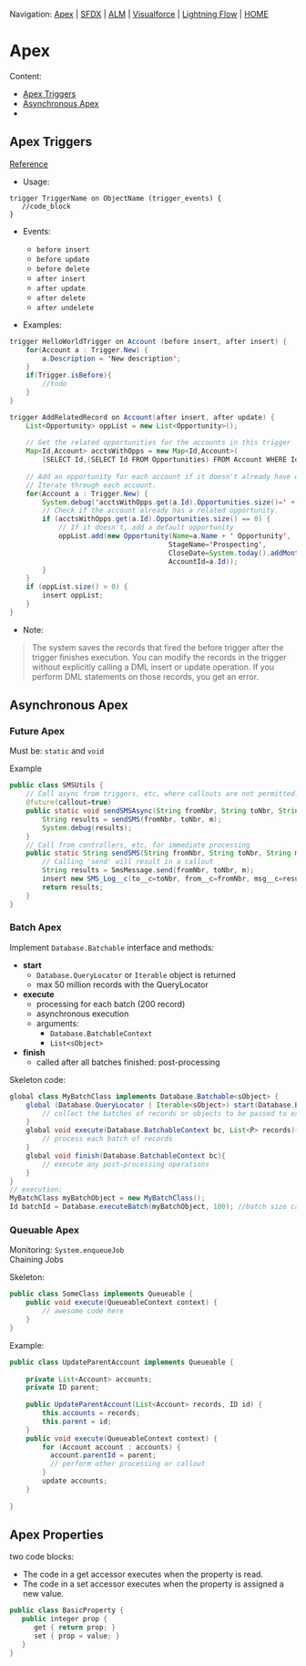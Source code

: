 Navigation: [Apex](Apex.md) | [SFDX](SFDX.md) | [ALM](ALM.md) | [Visualforce](Visualforce.md) | [Lightning Flow](Lightning_Flow.md) | [HOME](README.md)
# Apex

Content:
- [Apex Triggers](#triggers)
- [Asynchronous Apex](#async)
- 


## Apex Triggers <a name='triggers'></a>
[Reference](https://developer.salesforce.com/docs/atlas.en-us.220.0.apexcode.meta/apexcode/apex_triggers.htm)
- Usage:
```Apex
trigger TriggerName on ObjectName (trigger_events) {
   //code_block
}
```
- Events:
    - `before insert`
    - `before update`
    - `before delete`
    - `after insert`
    - `after update`
    - `after delete`
    - `after undelete`

- Examples:
```Java
trigger HelloWorldTrigger on Account (before insert, after insert) {
    for(Account a : Trigger.New) {
        a.Description = 'New description';
    }   
    if(Trigger.isBefore){
        //todo
    }
}
```

```Java
trigger AddRelatedRecord on Account(after insert, after update) {
    List<Opportunity> oppList = new List<Opportunity>();
    
    // Get the related opportunities for the accounts in this trigger
    Map<Id,Account> acctsWithOpps = new Map<Id,Account>(
        [SELECT Id,(SELECT Id FROM Opportunities) FROM Account WHERE Id IN :Trigger.New]);
    
    // Add an opportunity for each account if it doesn't already have one.
    // Iterate through each account.
    for(Account a : Trigger.New) {
        System.debug('acctsWithOpps.get(a.Id).Opportunities.size()=' + acctsWithOpps.get(a.Id).Opportunities.size());
        // Check if the account already has a related opportunity.
        if (acctsWithOpps.get(a.Id).Opportunities.size() == 0) {
            // If it doesn't, add a default opportunity
            oppList.add(new Opportunity(Name=a.Name + ' Opportunity',
                                       StageName='Prospecting',
                                       CloseDate=System.today().addMonths(1),
                                       AccountId=a.Id));
        }           
    }
    if (oppList.size() > 0) {
        insert oppList;
    }
}
```

- Note:
>The system saves the records that fired the before trigger after the trigger finishes execution. You can modify the records in the trigger without explicitly calling a DML insert or update operation. If you perform DML statements on those records, you get an error.


## Asynchronous Apex <a name='async'></a>
### Future Apex
Must be: `static` and `void`

Example
```Java
public class SMSUtils {
    // Call async from triggers, etc, where callouts are not permitted.
    @future(callout=true)
    public static void sendSMSAsync(String fromNbr, String toNbr, String m) {
        String results = sendSMS(fromNbr, toNbr, m);
        System.debug(results);
    }
    // Call from controllers, etc, for immediate processing
    public static String sendSMS(String fromNbr, String toNbr, String m) {
        // Calling 'send' will result in a callout
        String results = SmsMessage.send(fromNbr, toNbr, m);
        insert new SMS_Log__c(to__c=toNbr, from__c=fromNbr, msg__c=results);
        return results;
    }
}
```
### Batch Apex
Implement `Database.Batchable` interface and methods:
- **start**
    - `Database.QueryLocator` or `Iterable` object is returned
    - max 50 million records with the QueryLocator
- **execute**
    - processing for each batch (200 record)
    - asynchronous execution
    - arguments:
        - `Database.BatchableContext`
        - `List<sObject>`
- **finish**
    - called after all batches finished: post-processing

Skeleton code:
```Java
global class MyBatchClass implements Database.Batchable<sObject> {
    global (Database.QueryLocator | Iterable<sObject>) start(Database.BatchableContext bc) {
        // collect the batches of records or objects to be passed to execute
    }
    global void execute(Database.BatchableContext bc, List<P> records){
        // process each batch of records
    }    
    global void finish(Database.BatchableContext bc){
        // execute any post-processing operations
    }    
}
// execution:
MyBatchClass myBatchObject = new MyBatchClass(); 
Id batchId = Database.executeBatch(myBatchObject, 100); //batch size can be passed also
```


### Queuable Apex
Monitoring: `System.enqueueJob`<br>
Chaining Jobs

Skeleton:
```Java
public class SomeClass implements Queueable { 
    public void execute(QueueableContext context) {
        // awesome code here
    }
}
```
Example:
```Java
public class UpdateParentAccount implements Queueable {
    
    private List<Account> accounts;
    private ID parent;
    
    public UpdateParentAccount(List<Account> records, ID id) {
        this.accounts = records;
        this.parent = id;
    }
    public void execute(QueueableContext context) {
        for (Account account : accounts) {
          account.parentId = parent;
          // perform other processing or callout
        }
        update accounts;
    }
    
}
```

## Apex Properties <a name='properties'></a>
two code blocks:
- The code in a get accessor executes when the property is read.
- The code in a set accessor executes when the property is assigned a new value.
```java
public class BasicProperty {
   public integer prop {
      get { return prop; }
      set { prop = value; }
   }
}
```